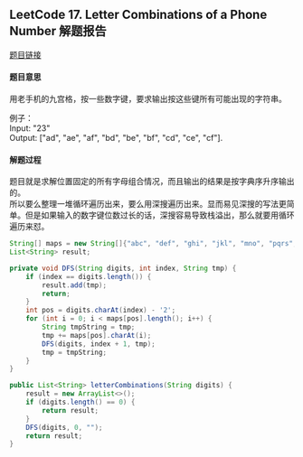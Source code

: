 ## LeetCode  17. Letter Combinations of a Phone Number 解题报告 

[题目链接](https://leetcode-cn.com/problems/letter-combinations-of-a-phone-number/)  

#### 题目意思  
用老手机的九宫格，按一些数字键，要求输出按这些键所有可能出现的字符串。  

例子：  
Input: "23"  
Output: ["ad", "ae", "af", "bd", "be", "bf", "cd", "ce", "cf"].  

#### 解题过程  
题目就是求解位置固定的所有字母组合情况，而且输出的结果是按字典序升序输出的。  
所以要么整理一堆循环遍历出来，要么用深搜遍历出来。显而易见深搜的写法更简单。但是如果输入的数字键位数过长的话，深搜容易导致栈溢出，那么就要用循环遍历来怼。  
```java
String[] maps = new String[]{"abc", "def", "ghi", "jkl", "mno", "pqrs", "tuv", "wxyz"};
List<String> result;

private void DFS(String digits, int index, String tmp) {
    if (index == digits.length()) {
        result.add(tmp);
        return;
    }
    int pos = digits.charAt(index) - '2';
    for (int i = 0; i < maps[pos].length(); i++) {
        String tmpString = tmp;
        tmp += maps[pos].charAt(i);
        DFS(digits, index + 1, tmp);
        tmp = tmpString;
    }
}

public List<String> letterCombinations(String digits) {
    result = new ArrayList<>();
    if (digits.length() == 0) {
        return result;
    }
    DFS(digits, 0, "");
    return result;
}
```